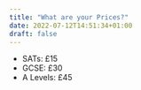 ```yaml
---
title: "What are your Prices?"
date: 2022-07-12T14:51:34+01:00
draft: false
---
```

* SATs: £15
* GCSE: £30
* A Levels: £45
